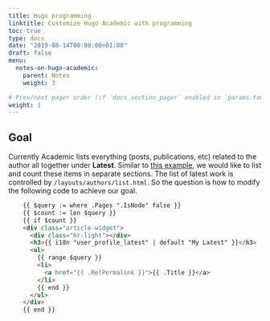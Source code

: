 ```yaml
---
title: Hugo programming
linktitle: Customize Hugo Academic with programming
toc: true
type: docs
date: "2019-08-14T00:00:00+01:00"
draft: false
menu:
  notes-on-hugo-academic:
    parent: Notes
    weight: 3

# Prev/next pager order (if `docs_section_pager` enabled in `params.toml`)
weight: 1
---
```


## Goal
Currently Academic lists everything (posts, publications, etc) related to the author all together under **Latest**. 
Similar to [this example](https://bromberglab.org/authors/yannick-mahlich/), we would like to list and count these items in separate sections.
The list of latest work is controlled by `/layouts/authors/list.html`. So the question is how to modify the following code to achieve our goal.
```html
    {{ $query := where .Pages ".IsNode" false }}
    {{ $count := len $query }}
    {{ if $count }}
    <div class="article-widget">
      <div class="hr-light"></div>
      <h3>{{ i18n "user_profile_latest" | default "My Latest" }}</h3>
      <ul>
        {{ range $query }}
        <li>
          <a href="{{ .RelPermalink }}">{{ .Title }}</a>
        </li>
        {{ end }}
      </ul>
    </div>
    {{ end }}
```
